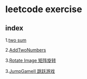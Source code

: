 # leetcode exercise

## index

1.[two sum](./details/TwoSum.md)

2.[AddTwoNumbers](./details/RotateImage.md)

3.[Rotate Image 矩阵旋转](./details/RotateImage.md)

3.[JumpGameII 跳跃游戏](./details/JumpGameII.md)
